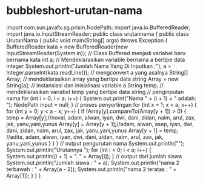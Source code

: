 # bubbleshort-urutan-nama
import com.sun.javafx.sg.prism.NodePath;  import java.io.BufferedReader; import java.io.InputStreamReader;  public class urutannama {     public class UrutanNama {         public void main(String[] args) throws Exception {             BufferedReader kata = new BufferedReader(new InputStreamReader(System.in));             // Class Buffered menjadi variabel baru bernama kata             int a; // Mendeklarasikan variable bernama a bertipe data integer             System.out.println("Jumlah Nama Yang Di Inputkan ;");             a = Integer.parseInt(kata.readLine()); // mengconvert a yang asalnya              String[] Array; // mendeklarasikan array yang bertipe data string             Array = new String[a]; // instansiasi dan inisialisasi variable a             String temp; // mendeklarasikan variabel temp yang bertipe data string             // penginputan nama             for (int i = 0; i &lt; a; i++) {                 System.out.print("Nama " + (i + 1) + " adalah: ");                 NodePath input = null;             }             // proses penyortingan             for (int x = 1; x &lt; a; x++) {                 for (int y = 0; y &lt; a - x; y++) {                     if (Array[y].compareTo(Array[y + 1]) > 0) {                         temp = Array[y];//noval, adam, alwan, iyan, dwi, dani, zidan, naim, arul, zax, jak, yanu,yani,yunus                         Array[y] = Array[y + 1];//adam, alwan, asep, iyan, dwi, dani, zidan, naim, arul, zax, jak, yanu,yani,yunus                         Array[y + 1] = temp; //adita, adam, alwan, iyan, dwi, dani, zidan, naim, arul, zax, jak, yanu,yani,yunus                     }                 }             }             // output pengurutan nama             System.out.println("");             System.out.println("Urutannya ");              for (int i = 0; i &lt; a; i++) {                 System.out.println((i + 1) + ". " + Array[i]);             }             // output dari jumlah siswa             System.out.println("Jumlah siswa : " + a);             System.out.println("nama 2 terbawah : " + Array[a - 2]);             System.out.println("nama 2 teratas : " + Array[1]);         }     } }
